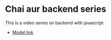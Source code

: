 # Chai aur backend series

This is a video series on backend with javascript 
- [Model link]("https://app.eraser.io/workspace/YtPqZ1VoxgxGy1jzIDkj?origin=share")